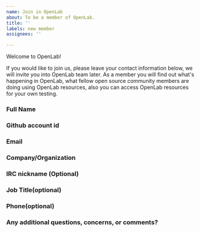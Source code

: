 ```yaml
---
name: Join in OpenLab
about: To be a member of OpenLab.
title: ''
labels: new member
assignees: ''

---
```


Welcome to OpenLab!

If you would like to join us, please leave your contact information below, we will invite you into OpenLab team later. As a member you will find out what's happening in OpenLab, what fellow open source community members are doing using OpenLab resources, also you can access OpenLab resources for your own testing.

### Full Name

### Github account id

### Email

### Company/Organization

### IRC nickname (Optional)

### Job Title(optional)

### Phone(optional)

### Any additional questions, concerns, or comments?
